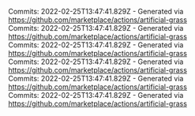 Commits: 2022-02-25T13:47:41.829Z - Generated via https://github.com/marketplace/actions/artificial-grass
<br>
Commits: 2022-02-25T13:47:41.829Z - Generated via https://github.com/marketplace/actions/artificial-grass
<br>
Commits: 2022-02-25T13:47:41.829Z - Generated via https://github.com/marketplace/actions/artificial-grass
<br>
Commits: 2022-02-25T13:47:41.829Z - Generated via https://github.com/marketplace/actions/artificial-grass
<br>
Commits: 2022-02-25T13:47:41.829Z - Generated via https://github.com/marketplace/actions/artificial-grass
<br>
Commits: 2022-02-25T13:47:41.829Z - Generated via https://github.com/marketplace/actions/artificial-grass
<br>
